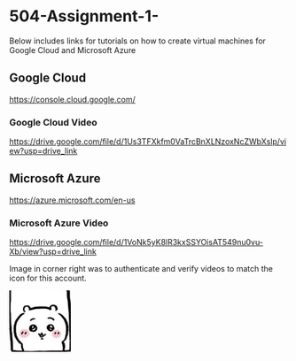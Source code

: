 # 504-Assignment-1-


Below includes links for tutorials on how to create virtual machines for Google Cloud and Microsoft Azure 

## Google Cloud

https://console.cloud.google.com/ 

### Google Cloud Video 
https://drive.google.com/file/d/1Us3TFXkfm0VaTrcBnXLNzoxNcZWbXslp/view?usp=drive_link


## Microsoft Azure
https://azure.microsoft.com/en-us

### Microsoft Azure Video
https://drive.google.com/file/d/1VoNk5yK8lR3kxSSYOisAT549nu0vu-Xb/view?usp=drive_link




Image in corner right was to authenticate and verify videos to match the icon for this account. 

![ Chiikawa is a character from an online webseries created by Nagano ](image.JPG)


